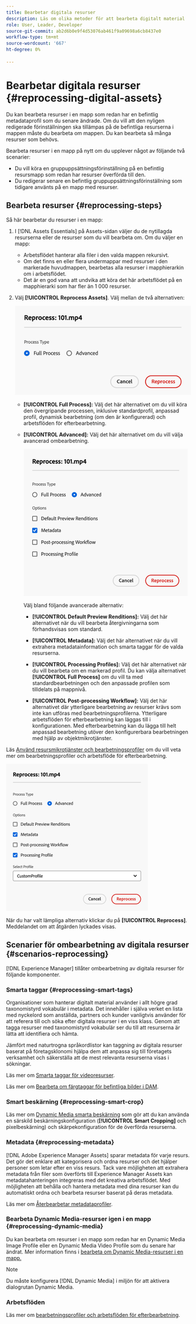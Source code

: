 ```yaml
---
title: Bearbetar digitala resurser
description: Läs om olika metoder för att bearbeta digitalt material
role: User, Leader, Developer
source-git-commit: ab2d6b0e9f4d53076ab461f9a09698a6cb8437e0
workflow-type: tm+mt
source-wordcount: '667'
ht-degree: 0%

---
```


# Bearbetar digitala resurser {#reprocessing-digital-assets}

Du kan bearbeta resurser i en mapp som redan har en befintlig metadataprofil som du senare ändrade. Om du vill att den nyligen redigerade förinställningen ska tillämpas på de befintliga resurserna i mappen måste du bearbeta om mappen. Du kan bearbeta så många resurser som behövs.

Bearbeta resurser i en mapp på nytt om du upplever något av följande två scenarier:

* Du vill köra en gruppuppsättningsförinställning på en befintlig resursmapp som redan har resurser överförda till den.
* Du redigerar senare en befintlig gruppuppsättningsförinställning som tidigare använts på en mapp med resurser.

## Bearbeta resurser {#reprocessing-steps}

Så här bearbetar du resurser i en mapp:

1. I [!DNL Assets Essentials] på Assets-sidan väljer du de nytillagda resurserna eller de resurser som du vill bearbeta om.
Om du väljer en mapp:

   * Arbetsflödet hanterar alla filer i den valda mappen rekursivt.
   * Om det finns en eller flera undermappar med resurser i den markerade huvudmappen, bearbetas alla resurser i mapphierarkin om i arbetsflödet.
   * Det är en god vana att undvika att köra det här arbetsflödet på en mapphierarki som har fler än 1 000 resurser.

1. Välj **[!UICONTROL Reprocess Assets]**. Välj mellan de två alternativen:

   ![Bearbetar Assets-alternativ igen](assets/reprocessing-options.png)

   * **[!UICONTROL Full Process]:** Välj det här alternativet om du vill köra den övergripande processen, inklusive standardprofil, anpassad profil, dynamisk bearbetning (om den är konfigurerad) och arbetsflöden för efterbearbetning.
   * **[!UICONTROL Advanced]:** Välj det här alternativet om du vill välja avancerad ombearbetning.

     ![Avancerad bearbetning av Assets-alternativ](assets/reprocessing-options-advanced.png)

     Välj bland följande avancerade alternativ:

      * **[!UICONTROL Default Preview Renditions]:** Välj det här alternativet när du vill bearbeta återgivningarna som förhandsvisas som standard.

      * **[!UICONTROL Metadata]:** Välj det här alternativet när du vill extrahera metadatainformation och smarta taggar för de valda resurserna.

      * **[!UICONTROL Processing Profiles]:** Välj det här alternativet när du vill bearbeta om en markerad profil. Du kan välja alternativet **[!UICONTROL Full Process]** om du vill ta med standardbearbetningen och den anpassade profilen som tilldelats på mappnivå.
        <!--When assets are uploaded to a folder, [!DNL Assets Essentials] checks the containing folder's properties for a processing profile. If none is applied, a parent folder in the hierarchy is checked for a processing profile to apply.-->

      * **[!UICONTROL Post-processing Workflow]:** Välj det här alternativet där ytterligare bearbetning av resurser krävs som inte kan utföras med bearbetningsprofilerna. Ytterligare arbetsflöden för efterbearbetning kan läggas till i konfigurationen. Med efterbearbetning kan du lägga till helt anpassad bearbetning utöver den konfigurerbara bearbetningen med hjälp av objektmikrotjänster.

Läs [Använd resursmikrotjänster och bearbetningsprofiler](https://experienceleague.adobe.com/docs/experience-manager-cloud-service/content/assets/manage/asset-microservices-configure-and-use.html?lang=en) om du vill veta mer om bearbetningsprofiler och arbetsflöde för efterbearbetning.

![Avancerad bearbetning av Assets-alternativ2](assets/reprocessing-options-advanced-2.png)

När du har valt lämpliga alternativ klickar du på **[!UICONTROL Reprocess]**. Meddelandet om att åtgärden lyckades visas.

## Scenarier för ombearbetning av digitala resurser {#scenarios-reprocessing}

[!DNL Experience Manager] tillåter ombearbetning av digitala resurser för följande komponenter.

### Smarta taggar {#reprocessing-smart-tags}

Organisationer som hanterar digitalt material använder i allt högre grad taxonomistyrd vokabulär i metadata. Det innehåller i själva verket en lista med nyckelord som anställda, partners och kunder vanligtvis använder för att referera till och söka efter digitala resurser i en viss klass. Genom att tagga resurser med taxonomistyrd vokabulär ser du till att resurserna är lätta att identifiera och hämta.

Jämfört med naturtrogna språkordlistor kan taggning av digitala resurser baserat på företagsklonomi hjälpa dem att anpassa sig till företagets verksamhet och säkerställa att de mest relevanta resurserna visas i sökningar.

Läs mer om [Smarta taggar för videoresurser](https://experienceleague.adobe.com/docs/experience-manager-cloud-service/content/assets/manage/smart-tags-video-assets.html?lang=en).

Läs mer om [Bearbeta om färgtaggar för befintliga bilder i DAM](https://experienceleague.adobe.com/docs/experience-manager-cloud-service/content/assets/manage/color-tag-images.html?lang=en#color-tags-existing-images).

### Smart beskärning {#reprocessing-smart-crop}

Läs mer om [Dynamic Media smarta beskärning](https://experienceleague.adobe.com/docs/experience-manager-cloud-service/content/assets/dynamicmedia/image-profiles.html?lang=en) som gör att du kan använda en särskild beskärningskonfiguration (**[!UICONTROL Smart Cropping]** och pixelbeskärning) och skärpekonfiguration för de överförda resurserna.

### Metadata {#reprocessing-metadata}

[!DNL Adobe Experience Manager Assets] sparar metadata för varje resurs. Det gör det enklare att kategorisera och ordna resurser och det hjälper personer som letar efter en viss resurs. Tack vare möjligheten att extrahera metadata från filer som överförts till Experience Manager Assets kan metadatahanteringen integreras med det kreativa arbetsflödet. Med möjligheten att behålla och hantera metadata med dina resurser kan du automatiskt ordna och bearbeta resurser baserat på deras metadata.

Läs mer om [Återbearbetar metadataprofiler](https://experienceleague.adobe.com/docs/experience-manager-cloud-service/content/assets/manage/metadata-profiles.html?lang=en).

### Bearbeta Dynamic Media-resurser igen i en mapp {#reprocessing-dynamic-media}

Du kan bearbeta om resurser i en mapp som redan har en Dynamic Media Image Profile eller en Dynamic Media Video Profile som du senare har ändrat. Mer information finns i [bearbeta om Dynamic Media-resurser i en mapp.](https://experienceleague.adobe.com/docs/experience-manager-cloud-service/content/assets/admin/about-image-video-profiles.html?lang=en)

>[!NOTE]
>
>Du måste konfigurera [!DNL Dynamic Media] i miljön för att aktivera dialogrutan Dynamic Media.
>

### Arbetsflöden

Läs mer om [bearbetningsprofiler och arbetsflöden för efterbearbetning](https://experienceleague.adobe.com/docs/experience-manager-cloud-service/content/assets/manage/asset-microservices-configure-and-use.html?lang=en).
